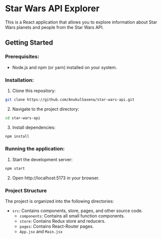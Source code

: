 # Star Wars API Explorer
This is a React application that allows you to explore information about Star Wars planets and people from the Star Wars API.

## Getting Started
### Prerequisites:

- Node.js and npm (or yarn) installed on your system.
### Installation:

1. Clone this repository:
```bash
git clone https://github.com/AnukulSaxena/star-wars-api.git
```

2. Navigate to the project directory:
```bash
cd star-wars-api
```

3. Install dependencies:
```bash
npm install
```

### Running the application:

1. Start the development server:
```bash
npm start
```

2. Open http://localhost:5173 in your browser.

### Project Structure
The project is organized into the following directories:

- `src`: Contains components, store, pages, and other source code.
  - `components`: Contains all small function components.
  - `store`: Contains Redux store and reducers.
  - `pages`: Contains React-Router pages.
  - `App.jsx` and `Main.jsx`
